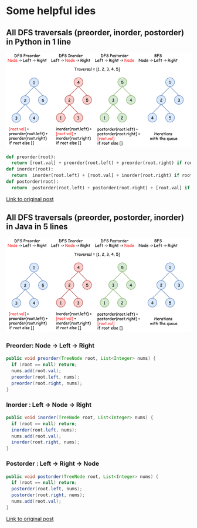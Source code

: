 # Some helpful ides

## All DFS traversals (preorder, inorder, postorder) in Python in 1 line

![tree_traversal_python](images/tree_traversal_python.png)

```python
def preorder(root):
  return [root.val] + preorder(root.left) + preorder(root.right) if root else []
def inorder(root):
  return  inorder(root.left) + [root.val] + inorder(root.right) if root else []
def postorder(root):
  return  postorder(root.left) + postorder(root.right) + [root.val] if root else []
```

[Link to original post](https://leetcode.com/problems/binary-tree-inorder-traversal/discuss/283746/all-dfs-traversals-preorder-inorder-postorder-in-python-in-1-line)

## All DFS traversals (preorder, postorder, inorder) in Java in 5 lines

![tree_traversal_java](images/tree_traversal_java.png)

### Preorder: Node -> Left -> Right
```java
public void preorder(TreeNode root, List<Integer> nums) {
  if (root == null) return;
  nums.add(root.val);
  preorder(root.left, nums);
  preorder(root.right, nums);
}
```

### Inorder : Left -> Node -> Right
```java
public void inorder(TreeNode root, List<Integer> nums) {
  if (root == null) return;
  inorder(root.left, nums);
  nums.add(root.val);
  inorder(root.right, nums);
}
```
### Postorder : Left -> Right -> Node
```java
public void postorder(TreeNode root, List<Integer> nums) {
  if (root == null) return;
  postorder(root.left, nums);
  postorder(root.right, nums);
  nums.add(root.val);
}
```

[Link to original post](https://leetcode.com/problems/binary-tree-inorder-traversal/discuss/328601/all-dfs-traversals-preorder-postorder-inorder-in-java-in-5-lines)